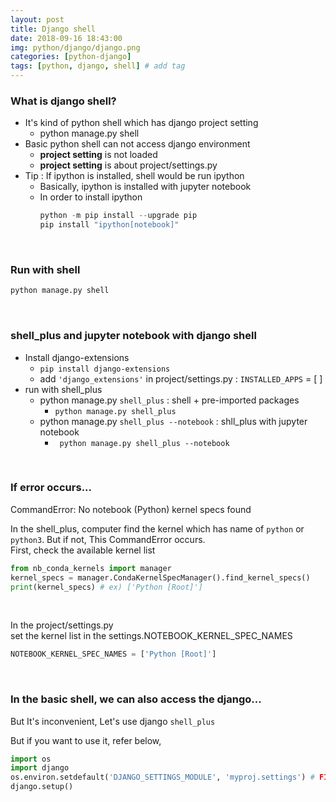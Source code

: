 ```yaml
---
layout: post
title: Django shell
date: 2018-09-16 18:43:00
img: python/django/django.png
categories: [python-django] 
tags: [python, django, shell] # add tag
---
```


### What is django shell?

+ It's kind of python shell which has django project setting
    - python manage.py shell
+ Basic python shell can not access django environment
    - **project setting** is not loaded
    - **project setting** is about project/settings.py
+ Tip : If ipython is installed, shell would be run ipython
    - Basically, ipython is installed with jupyter notebook
    - In order to install ipython <br>
        ```python
        python -m pip install --upgrade pip
        pip install "ipython[notebook]" 
        ```
<br>

### Run with shell

```python
python manage.py shell
```

<br>
        
### shell_plus and jupyter notebook with django shell

+ Install django-extensions
    - `pip install django-extensions`
    - add `'django_extensions'` in project/settings.py : `INSTALLED_APPS` = [  ]
+ run with shell_plus
    - python manage.py `shell_plus` : shell + pre-imported packages    
        - ``` python manage.py shell_plus ```
    - python manage.py `shell_plus --notebook` : shll_plus with jupyter notebook
        - ``` python manage.py shell_plus --notebook```
        
<br>
    
### If error occurs...

CommandError: No notebook (Python) kernel specs found

In the shell_plus, computer find the kernel which has name of `python` or `python3`. But if not, This CommandError occurs. <br>
First, check the available kernel list

```python
from nb_conda_kernels import manager 
kernel_specs = manager.CondaKernelSpecManager().find_kernel_specs() 
print(kernel_specs) # ex) ['Python [Root]']
```

<br>

In the project/settings.py <br>
set the kernel list in the settings.NOTEBOOK_KERNEL_SPEC_NAMES

```python
NOTEBOOK_KERNEL_SPEC_NAMES = ['Python [Root]']
```

<br>

### In the basic shell, we can also access the django...

But It's inconvenient, Let's use django `shell_plus`
 
But if you want to use it, refer below,

```python
import os
import django 
os.environ.setdefault('DJANGO_SETTINGS_MODULE', 'myproj.settings') # FIXME: check path
django.setup()
```
